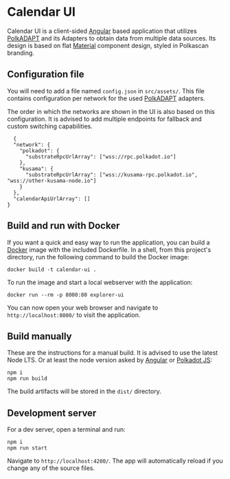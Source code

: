 # Calendar UI

Calendar UI is a client-sided [Angular](https://angular.io/) based application that utilizes [PolkADAPT](https://github.com/polkascan/polkadapt) and its Adapters to obtain data from multiple data sources. Its design is based on flat [Material](https://material.angular.io/) component design, styled in Polkascan branding.

## Configuration file

You will need to add a file named `config.json` in `src/assets/`. This file contains configuration per network for the used [PolkADAPT](https://github.com/polkascan/polkadapt) adapters.

The order in which the networks are shown in the UI is also based on this configuration. It is advised to add multiple endpoints for fallback and custom switching capabilities.

```shell
  {
  "network": {
    "polkadot": {
      "substrateRpcUrlArray": ["wss://rpc.polkadot.io"]
    },
    "kusama": {
      "substrateRpcUrlArray": ["wss://kusama-rpc.polkadot.io", "wss://other-kusama-node.io"]
    }
  },
  "calendarApiUrlArray": []
}
```

## Build and run with Docker

If you want a quick and easy way to run the application, you can build a [Docker](https://www.docker.com/get-started) image with the included Dockerfile. In a shell, from this project's directory, run the following command to build the Docker image:

```shell
docker build -t calendar-ui .
```
To run the image and start a local webserver with the application:
```shell
docker run --rm -p 8000:80 explorer-ui
```
You can now open your web browser and navigate to `http://localhost:8000/` to visit the application.

## Build manually

These are the instructions for a manual build. It is advised to use the latest Node LTS. Or at least the node version asked by [Angular](https://angular.io/) or [Polkadot JS](https://polkadot.js.org/):

```shell
npm i
npm run build
```
The build artifacts will be stored in the `dist/` directory.

## Development server

For a dev server, open a terminal and run:
```shell
npm i
npm run start
```
Navigate to `http://localhost:4200/`. The app will automatically reload if you change any of the source files.
